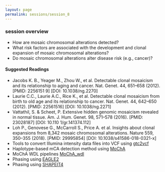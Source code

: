 ```yaml
---
layout: page
permalink: sessions/session_8
---
```


### session overview
- How are mosaic chromosomal alterations detected?
- What risk factors are associated with the development and clonal expansion of mosaic chromosomal alterations?
- Do mosaic chromosomal alterations alter disease risk (e.g., cancer)?


#### Suggested Readings
- Jacobs K. B., Yeager M., Zhou W., et al. Detectable clonal mosaicism and its relationship to aging and cancer. Nat. Genet. 44, 651–658 (2012). [PMID: 2256151
9] [DOI: 10.1038/ng.2270]
- Laurie C.C., Laurie A.C., Rice K., et al. Detectable clonal mosaicism from birth to old age and its relationship to cancer.  Nat. Genet. 44, 642–650 (2012). 
[PMID: 22561516] [DOI: 10.1038/ng.2271]
- Vattathil, S. & Scheet, P. Extensive hidden genomic mosaicism revealed in normal tissue. Am. J. Hum. Genet. 98, 571–578 (2016). [PMID: 23028187] [DOI: 10.110
1/gr.141374.112]
- Loh P., Genovese G., McCarroll S., Price A. et al. Insights about clonal expansions from 8,342 mosaic
chromosomal alterations. Nature 559, 350–355 (2018). [PMID: 29995854] [DOI: 10.1038/s41586-018-0321-x]
- Tools to convert Illumina intensity data files into VCF using [gtc2vcf](https://github.com/freeseek/gtc2vcf)
- Haplotype-based mCA detection method using [MoChA](https://github.com/freeseek/mocha) 
- MoChA WDL pipelines [MoChA_wdl](https://github.com/freeseek/mochawdl)
- Phasing using [EAGLE2](https://alkesgroup.broadinstitute.org/Eagle)
- Phasing using [SHAPEIT4](https://odelaneau.github.io/shapeit4)
